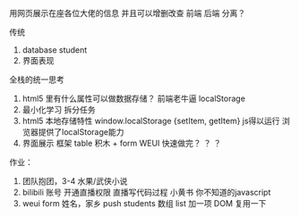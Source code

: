 用网页展示在座各位大佬的信息
并且可以增删改查
前端 后端 分离？

传统

1. database student
2. 界面表现

全栈的统一思考

1. html5 里有什么属性可以做数据存储？ 前端老牛逼
localStorage
2. 最小化学习
    拆分任务
3. html5 本地存储特性 window.localStorage  {setItem, getItem}
    js得以运行
    浏览器提供了localStorage能力
4. 界面展示  框架
    table 积木 + form  WEUI
    快速做完？  ？  ？

作业：

1. 团队抱团，3-4 水果/武侠小说
2. bilibili 账号 开通直播权限 直播写代码过程
    小黄书  你不知道的javascript
3. weui form
    姓名，家乡  push students 数组
    list 加一项  DOM  复用一下